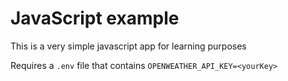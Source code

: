 # JavaScript example

This is a very simple javascript app for learning purposes  

Requires a `.env` file that contains `OPENWEATHER_API_KEY=<yourKey>`
